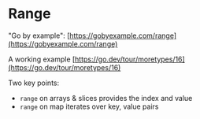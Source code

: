 # Range

"Go by example": [https://gobyexample.com/range](https://gobyexample.com/range)

A working example
[https://go.dev/tour/moretypes/16](https://go.dev/tour/moretypes/16)

Two key points:

- `range` on arrays & slices provides the index and value
- `range` on map iterates over key, value pairs